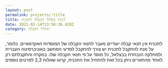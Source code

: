 ```yaml
---
layout: post
permalink: projects/:title
title: מהו מסלול הקבלה לתכנית?
date: 2021-02-14T13:58:36.429Z
category: תהליך הקבלה
---
```

לתכנית אין תנאי קבלה יעודיים מעבר לתנאי הקבלה של המוסדות האקדמאיים. כלומר, על מנת להתקבל לתכנית יש צורך להתקבל למדעי המחשב באוניברסיטה העברית ולמחלקה הנבחרת בבצלאל, כל מוסד על פי תנאי הקבלה שלו. במקרה והתקבלתם רק לאחד מהתארים ניתן בכל זאת להתחיל את התכנית, קראו שאלות 2,3 לפרטים נוספים.